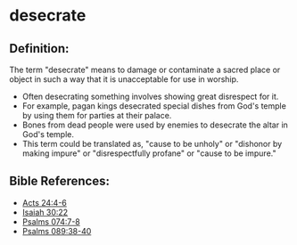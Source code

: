 # desecrate #

## Definition: ##

The term "desecrate" means to damage or contaminate a sacred place or object in such a way that it is unacceptable for use in worship.

* Often desecrating something involves showing great disrespect for it.
* For example, pagan kings desecrated special dishes from God's temple by using them for parties at their palace.
* Bones from dead people were used by enemies to desecrate the altar in God's temple.
* This term could be translated as, "cause to be unholy" or "dishonor by making impure" or "disrespectfully profane" or "cause to be impure."



## Bible References: ##

* [Acts 24:4-6](en/tn/act/help/24/04)
* [Isaiah 30:22](en/tn/isa/help/30/22)
* [Psalms 074:7-8](en/tn/psa/help/74/07)
* [Psalms 089:38-40](en/tn/psa/help/89/38)